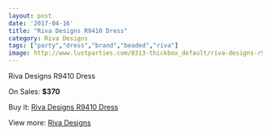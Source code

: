 ```yaml
---
layout: post
date: '2017-04-16'
title: "Riva Designs R9410 Dress"
category: Riva Designs
tags: ["party","dress","brand","beaded","riva"]
image: http://www.lustparties.com/8313-thickbox_default/riva-designs-r9410-dress.jpg
---
```

Riva Designs R9410 Dress

On Sales: **$370**
<a href="https://www.lustparties.com/en/riva-designs/2794-riva-designs-r9410-dress.html"><amp-img layout="responsive" width="600" height="600" src="//www.lustparties.com/8313-thickbox_default/riva-designs-r9410-dress.jpg" alt="Riva Designs R9410 Dress 0" /></a>
<a href="https://www.lustparties.com/en/riva-designs/2794-riva-designs-r9410-dress.html"><amp-img layout="responsive" width="600" height="600" src="//www.lustparties.com/8314-thickbox_default/riva-designs-r9410-dress.jpg" alt="Riva Designs R9410 Dress 1" /></a>

Buy it: [Riva Designs R9410 Dress](https://www.lustparties.com/en/riva-designs/2794-riva-designs-r9410-dress.html "Riva Designs R9410 Dress")

View more: [Riva Designs](https://www.lustparties.com/en/6-riva-designs "Riva Designs")
